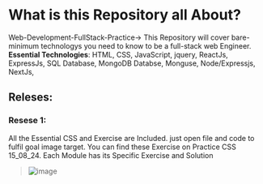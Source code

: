 # What is this Repository all About?
Web-Development-FullStack-Practice-> This Repository will cover bare-minimum technologys you need to know to be a full-stack web Engineer.   **Essential Technologies**: HTML, CSS, JavaScript, jquery, ReactJs, ExpressJs, SQL Database, MongoDB Databse, Monguse, Node/Expressjs, NextJs, 
## Releses:
### Resese 1: 
All the Essential CSS and Exercise are Included. just open file and code to fulfil goal image target. You can find these Exercise on Practice CSS 15_08_24.
Each Module has its Specific Exercise and Solution 
>![image](https://github.com/user-attachments/assets/a61b344e-0e38-4c74-a7c3-9ab9185a005c)




